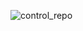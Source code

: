 
![control_repo](https://user-images.githubusercontent.com/21364725/175783269-c7800a32-bf00-4c01-9d72-4b883ba452c9.png)
